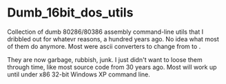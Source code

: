 # Dumb_16bit_dos_utils

Collection of dumb 80286/80386 assembly command-line utils that I dribbled out for whatevr reasons, a hundred years ago.
No idea what most of them do anymore. Most were ascii converters to change from <input-file> to <output-file>.

They are now garbage, rubbish, junk. I just didn't want to loose them through time, like most source code from 30 years ago.
Most will work up until under x86 32-bit Windows XP command line.
